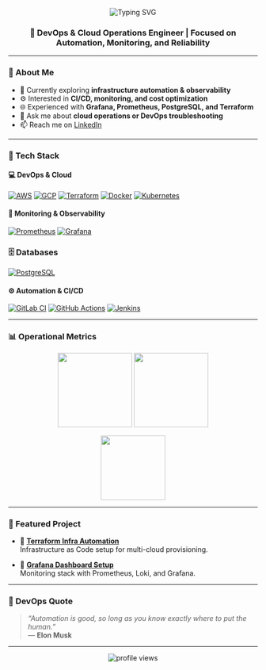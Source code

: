 <!-- PROFIL GITHUB - Iman Rohiman 10102025 --> 
<p align="center">
  <img src="https://readme-typing-svg.demolab.com?font=Fira+Code:wght@700&size=25&pause=1000&color=9B30FF&center=true&vCenter=true&width=500&lines=Hi+I'm+Iman+Rohiman!;Welcome+to+my+GitHub!;DevOps+Engineer" alt="Typing SVG" />
</p>

<h3 align="center">🚀 DevOps & Cloud Operations Engineer | Focused on Automation, Monitoring, and Reliability</h3>

---

### 🧠 About Me
- 🔭 Currently exploring **infrastructure automation & observability**
- ⚙️ Interested in **CI/CD, monitoring, and cost optimization**
- 🌐 Experienced with **Grafana, Prometheus, PostgreSQL, and Terraform**
- 💬 Ask me about **cloud operations or DevOps troubleshooting**
- 📫 Reach me on [LinkedIn](https://www.linkedin.com/in/iman-rohiman-2a2a7744/)

---

### 🧰 Tech Stack

#### 💻 DevOps & Cloud
[![AWS](https://img.shields.io/badge/AWS-232F3E?style=flat&logo=amazonaws&logoColor=white)](https://aws.amazon.com)
[![GCP](https://img.shields.io/badge/GCP-4285F4?style=flat&logo=google-cloud&logoColor=white)](https://cloud.google.com)
[![Terraform](https://img.shields.io/badge/Terraform-844FBA?style=flat&logo=terraform&logoColor=white)](https://www.terraform.io)
[![Docker](https://img.shields.io/badge/Docker-2496ED?style=flat&logo=docker&logoColor=white)](https://www.docker.com)
[![Kubernetes](https://img.shields.io/badge/Kubernetes-326CE5?style=flat&logo=kubernetes&logoColor=white)](https://kubernetes.io)


#### 🔧 Monitoring & Observability
[![Prometheus](https://img.shields.io/badge/Prometheus-E6522C?style=flat&logo=prometheus&logoColor=white)](https://prometheus.io)
[![Grafana](https://img.shields.io/badge/Grafana-F46800?style=flat&logo=grafana&logoColor=white)](https://grafana.com)

### 🗄️ Databases
[![PostgreSQL](https://img.shields.io/badge/PostgreSQL-336791?style=flat&logo=postgresql&logoColor=white)](https://www.postgresql.org)


#### ⚙️ Automation & CI/CD
[![GitLab CI](https://img.shields.io/badge/GitLab%20CI-FC6D26?style=flat&logo=gitlab&logoColor=white)](https://about.gitlab.com)
[![GitHub Actions](https://img.shields.io/badge/GitHub%20Actions-2088FF?style=flat&logo=github-actions&logoColor=white)](https://github.com/features/actions)
[![Jenkins](https://img.shields.io/badge/Jenkins-D24939?style=flat&logo=jenkins&logoColor=white)](https://www.jenkins.io)


---

### 📊 Operational Metrics

<p align="center">
  <img src="https://github-readme-stats.vercel.app/api?username=imanrohiman&show_icons=true&theme=tokyonight&hide_border=true&count_private=true" height="150" />
  <img src="https://github-readme-streak-stats.herokuapp.com/?user=imanrohiman&theme=tokyonight&hide_border=true" height="150" />
</p>

<p align="center">
  <img src="https://github-readme-stats.vercel.app/api/top-langs/?username=imanrohiman&layout=compact&theme=tokyonight&hide_border=true" height="130" />
</p>

---

### 📂 Featured Project

- 🔹 [**Terraform Infra Automation**](https://github.com/imanrohiman/terraform-automation)  
  Infrastructure as Code setup for multi-cloud provisioning.

- 🔹 [**Grafana Dashboard Setup**](https://github.com/imanrohiman/grafana-monitoring)  
  Monitoring stack with Prometheus, Loki, and Grafana.

---

### 🧩 DevOps Quote

> *“Automation is good, so long as you know exactly where to put the human.”*  
> — **Elon Musk**

---

<p align="center">
  <img src="https://komarev.com/ghpvc/?username=imanrohiman&label=Profile+Views&color=blueviolet&style=flat-square" alt="profile views" />
</p>
